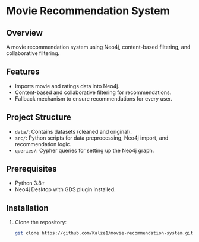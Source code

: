 # Movie Recommendation System

## Overview

A movie recommendation system using Neo4j, content-based filtering, and collaborative filtering.

## Features

- Imports movie and ratings data into Neo4j.
- Content-based and collaborative filtering for recommendations.
- Fallback mechanism to ensure recommendations for every user.

## Project Structure

- `data/`: Contains datasets (cleaned and original).
- `src/`: Python scripts for data preprocessing, Neo4j import, and recommendation logic.
- `queries/`: Cypher queries for setting up the Neo4j graph.

## Prerequisites

- Python 3.8+
- Neo4j Desktop with GDS plugin installed.

## Installation

1. Clone the repository:
   ```bash
   git clone https://github.com/Kalze1/movie-recommendation-system.git
   ```
